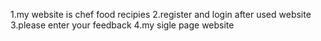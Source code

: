 1.my website is chef food recipies
2.register and login after used website
3.please enter your feedback
4.my sigle page website
